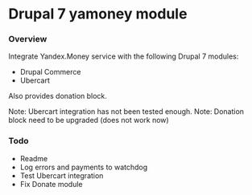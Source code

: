 Drupal 7 yamoney module
=======================

### Overview

Integrate Yandex.Money service with the following Drupal 7 modules:
* Drupal Commerce
* Ubercart

Also provides donation block.

Note: Ubercart integration has not been tested enough.
Note: Donation block need to be upgraded (does not work now)

### Todo

* Readme
* Log errors and payments to watchdog
* Test Ubercart integration
* Fix Donate module